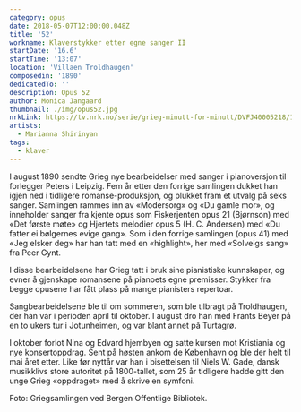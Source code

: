 ```yaml
---
category: opus
date: 2018-05-07T12:00:00.048Z
title: '52'
workname: Klaverstykker etter egne sanger II
startDate: '16.6'
startTime: '13:07'
location: 'Villaen Troldhaugen'
composedin: '1890'
dedicatedTo: ''
description: Opus 52
author: Monica Jangaard
thumbnail: ./img/opus52.jpg
nrkLink: https://tv.nrk.no/serie/grieg-minutt-for-minutt/DVFJ40005218/16-06-2018
artists:
  - Marianna Shirinyan
tags:
  - klaver
---
```

I august 1890 sendte Grieg nye bearbeidelser med sanger i pianoversjon til forlegger Peters i Leipzig. Fem år etter den forrige samlingen dukket han igjen ned i tidligere romanse-produksjon, og plukket fram et utvalg på seks sanger. Samlingen rammes inn av «Modersorg» og «Du gamle mor», og inneholder sanger fra kjente opus som Fiskerjenten opus 21 (Bjørnson) med «Det første møte» og Hjertets melodier opus 5 (H. C. Andersen) med «Du fatter ei bølgernes evige gang». Som i den forrige samlingen (opus 41) med «Jeg elsker deg» har han tatt med en «highlight», her med «Solveigs sang» fra Peer Gynt.

I disse bearbeidelsene har Grieg tatt i bruk sine pianistiske kunnskaper, og evner å gjenskape romansene på pianoets egne premisser. Stykker fra begge opusene har fått plass på mange pianisters repertoar.

Sangbearbeidelsene ble til om sommeren, som ble tilbragt på Troldhaugen, der han var i perioden april til oktober. I august dro han med Frants Beyer på en to ukers tur i Jotunheimen, og var blant annet på Turtagrø.

I oktober forlot Nina og Edvard hjembyen og satte kursen mot Kristiania og nye konsertoppdrag. Sent på høsten ankom de København og ble der helt til mai året etter. Like før nyttår var han i bisettelsen til Niels W. Gade, dansk musikklivs store autoritet på 1800-tallet, som 25 år tidligere hadde gitt den unge Grieg «oppdraget» med å skrive en symfoni.

Foto: Griegsamlingen ved Bergen Offentlige Bibliotek.

